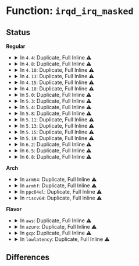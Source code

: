 # Function: <code>irqd_irq_masked</code>

## Status
<b>Regular</b>
<ul>
<li>
<details>
<summary>In <code>4.4</code>: Duplicate, Full Inline ⚠️</summary>

**Collision:** Static Duplication

**Inline:** Full

**Transformation:** False

**Instances:**

```
In arch/x86/kernel/irq.c (0)
Location: include/linux/irq.h:272
Inline: True
```
```
In kernel/irq/manage.c (ffffffff810dc516)
Location: include/linux/irq.h:272
Inline: True
Inline callers:
  - kernel/irq/manage.c:__irq_set_trigger
```
```
In kernel/irq/chip.c (0)
Location: include/linux/irq.h:272
Inline: True
```
```
In kernel/irq/migration.c (0)
Location: include/linux/irq.h:272
Inline: True
```
</details>
</li>
<li>
<details>
<summary>In <code>4.8</code>: Duplicate, Full Inline ⚠️</summary>

**Collision:** Static Duplication

**Inline:** Full

**Transformation:** False

**Instances:**

```
In arch/x86/kernel/irq.c (0)
Location: include/linux/irq.h:280
Inline: True
```
```
In kernel/irq/manage.c (ffffffff810e1c22)
Location: include/linux/irq.h:280
Inline: True
Inline callers:
  - kernel/irq/manage.c:__irq_set_trigger
```
```
In kernel/irq/chip.c (0)
Location: include/linux/irq.h:280
Inline: True
```
```
In kernel/irq/migration.c (0)
Location: include/linux/irq.h:280
Inline: True
```
</details>
</li>
<li>
<details>
<summary>In <code>4.10</code>: Duplicate, Full Inline ⚠️</summary>

**Collision:** Static Duplication

**Inline:** Full

**Transformation:** False

**Instances:**

```
In arch/x86/kernel/irq.c (0)
Location: include/linux/irq.h:282
Inline: True
```
```
In kernel/irq/manage.c (ffffffff810e8550)
Location: include/linux/irq.h:282
Inline: True
Inline callers:
  - kernel/irq/manage.c:__irq_set_trigger
```
```
In kernel/irq/chip.c (0)
Location: include/linux/irq.h:282
Inline: True
```
```
In kernel/irq/migration.c (0)
Location: include/linux/irq.h:282
Inline: True
```
</details>
</li>
<li>
<details>
<summary>In <code>4.13</code>: Duplicate, Full Inline ⚠️</summary>

**Collision:** Static Duplication

**Inline:** Full

**Transformation:** False

**Instances:**

```
In kernel/irq/manage.c (ffffffff810e7a6a)
Location: include/linux/irq.h:310
Inline: True
Inline callers:
  - kernel/irq/manage.c:__irq_set_trigger
```
```
In kernel/irq/chip.c (ffffffff810e9c5f)
Location: include/linux/irq.h:310
Inline: True
Inline callers:
  - kernel/irq/chip.c:__irq_do_set_handler
  - kernel/irq/chip.c:handle_edge_irq
  - kernel/irq/chip.c:handle_edge_irq
  - kernel/irq/chip.c:handle_edge_irq
  - kernel/irq/chip.c:handle_fasteoi_irq
  - kernel/irq/chip.c:handle_fasteoi_irq
  - kernel/irq/chip.c:handle_fasteoi_irq
  - kernel/irq/chip.c:handle_level_irq
  - kernel/irq/chip.c:unmask_threaded_irq
```
```
In kernel/irq/migration.c (0)
Location: include/linux/irq.h:310
Inline: True
```
```
In kernel/irq/cpuhotplug.c (0)
Location: include/linux/irq.h:310
Inline: True
```
</details>
</li>
<li>
<details>
<summary>In <code>4.15</code>: Duplicate, Full Inline ⚠️</summary>

**Collision:** Static Duplication

**Inline:** Full

**Transformation:** False

**Instances:**

```
In kernel/irq/manage.c (ffffffff810efdea)
Location: include/linux/irq.h:322
Inline: True
Inline callers:
  - kernel/irq/manage.c:__irq_set_trigger
```
```
In kernel/irq/chip.c (ffffffff810f21ad)
Location: include/linux/irq.h:322
Inline: True
Inline callers:
  - kernel/irq/chip.c:__irq_do_set_handler
  - kernel/irq/chip.c:handle_edge_irq
  - kernel/irq/chip.c:handle_edge_irq
  - kernel/irq/chip.c:handle_edge_irq
  - kernel/irq/chip.c:handle_fasteoi_irq
  - kernel/irq/chip.c:handle_fasteoi_irq
  - kernel/irq/chip.c:handle_fasteoi_irq
  - kernel/irq/chip.c:handle_level_irq
  - kernel/irq/chip.c:unmask_threaded_irq
```
```
In kernel/irq/migration.c (0)
Location: include/linux/irq.h:322
Inline: True
```
```
In kernel/irq/cpuhotplug.c (0)
Location: include/linux/irq.h:322
Inline: True
```
</details>
</li>
<li>
<details>
<summary>In <code>4.18</code>: Duplicate, Full Inline ⚠️</summary>

**Collision:** Static Duplication

**Inline:** Full

**Transformation:** False

**Instances:**

```
In kernel/irq/manage.c (ffffffff810f8230)
Location: include/linux/irq.h:317
Inline: True
Inline callers:
  - kernel/irq/manage.c:__irq_set_trigger
```
```
In kernel/irq/chip.c (ffffffff810fa5f1)
Location: include/linux/irq.h:317
Inline: True
Inline callers:
  - kernel/irq/chip.c:__irq_do_set_handler
  - kernel/irq/chip.c:handle_edge_irq
  - kernel/irq/chip.c:handle_edge_irq
  - kernel/irq/chip.c:handle_edge_irq
  - kernel/irq/chip.c:handle_edge_irq
  - kernel/irq/chip.c:handle_fasteoi_irq
  - kernel/irq/chip.c:handle_fasteoi_irq
  - kernel/irq/chip.c:handle_fasteoi_irq
  - kernel/irq/chip.c:handle_fasteoi_irq
  - kernel/irq/chip.c:handle_level_irq
  - kernel/irq/chip.c:handle_level_irq
  - kernel/irq/chip.c:unmask_threaded_irq
```
```
In kernel/irq/migration.c (ffffffff810ff411)
Location: include/linux/irq.h:317
Inline: True
Inline callers:
  - kernel/irq/migration.c:__irq_move_irq
```
```
In kernel/irq/cpuhotplug.c (0)
Location: include/linux/irq.h:317
Inline: True
```
</details>
</li>
<li>
<details>
<summary>In <code>5.0</code>: Duplicate, Full Inline ⚠️</summary>

**Collision:** Static Duplication

**Inline:** Full

**Transformation:** False

**Instances:**

```
In kernel/irq/manage.c (ffffffff811039d0)
Location: include/linux/irq.h:318
Inline: True
Inline callers:
  - kernel/irq/manage.c:__irq_set_trigger
```
```
In kernel/irq/chip.c (ffffffff81105db1)
Location: include/linux/irq.h:318
Inline: True
Inline callers:
  - kernel/irq/chip.c:__irq_do_set_handler
  - kernel/irq/chip.c:handle_edge_irq
  - kernel/irq/chip.c:handle_edge_irq
  - kernel/irq/chip.c:handle_edge_irq
  - kernel/irq/chip.c:handle_edge_irq
  - kernel/irq/chip.c:handle_fasteoi_irq
  - kernel/irq/chip.c:handle_fasteoi_irq
  - kernel/irq/chip.c:handle_fasteoi_irq
  - kernel/irq/chip.c:handle_fasteoi_irq
  - kernel/irq/chip.c:handle_level_irq
  - kernel/irq/chip.c:handle_level_irq
  - kernel/irq/chip.c:unmask_threaded_irq
```
```
In kernel/irq/migration.c (ffffffff8110abf1)
Location: include/linux/irq.h:318
Inline: True
Inline callers:
  - kernel/irq/migration.c:__irq_move_irq
```
```
In kernel/irq/cpuhotplug.c (0)
Location: include/linux/irq.h:318
Inline: True
```
</details>
</li>
<li>
<details>
<summary>In <code>5.3</code>: Duplicate, Full Inline ⚠️</summary>

**Collision:** Static Duplication

**Inline:** Full

**Transformation:** False

**Instances:**

```
In kernel/irq/manage.c (ffffffff8110c41e)
Location: include/linux/irq.h:318
Inline: True
Inline callers:
  - kernel/irq/manage.c:__irq_set_trigger
```
```
In kernel/irq/chip.c (ffffffff8110f254)
Location: include/linux/irq.h:318
Inline: True
Inline callers:
  - kernel/irq/chip.c:__irq_do_set_handler
  - kernel/irq/chip.c:handle_edge_irq
  - kernel/irq/chip.c:handle_edge_irq
  - kernel/irq/chip.c:handle_edge_irq
  - kernel/irq/chip.c:handle_edge_irq
  - kernel/irq/chip.c:handle_fasteoi_irq
  - kernel/irq/chip.c:handle_fasteoi_irq
  - kernel/irq/chip.c:handle_fasteoi_irq
  - kernel/irq/chip.c:handle_fasteoi_irq
  - kernel/irq/chip.c:handle_level_irq
  - kernel/irq/chip.c:handle_level_irq
  - kernel/irq/chip.c:unmask_threaded_irq
```
```
In kernel/irq/migration.c (ffffffff811142a1)
Location: include/linux/irq.h:318
Inline: True
Inline callers:
  - kernel/irq/migration.c:__irq_move_irq
```
```
In kernel/irq/cpuhotplug.c (0)
Location: include/linux/irq.h:318
Inline: True
```
</details>
</li>
<li>
<details>
<summary>In <code>5.4</code>: Duplicate, Full Inline ⚠️</summary>

**Collision:** Static Duplication

**Inline:** Full

**Transformation:** False

**Instances:**

```
In arch/x86/kernel/apic/io_apic.c (ffffffff8106a525)
Location: include/linux/irq.h:321
Inline: True
Inline callers:
  - arch/x86/kernel/apic/io_apic.c:ioapic_ack_level
  - arch/x86/kernel/apic/io_apic.c:ioapic_ack_level
```
```
In kernel/irq/manage.c (ffffffff811187fe)
Location: include/linux/irq.h:321
Inline: True
Inline callers:
  - kernel/irq/manage.c:__irq_set_trigger
```
```
In kernel/irq/chip.c (ffffffff8111b524)
Location: include/linux/irq.h:321
Inline: True
Inline callers:
  - kernel/irq/chip.c:__irq_do_set_handler
  - kernel/irq/chip.c:handle_edge_irq
  - kernel/irq/chip.c:handle_edge_irq
  - kernel/irq/chip.c:handle_edge_irq
  - kernel/irq/chip.c:handle_edge_irq
  - kernel/irq/chip.c:handle_fasteoi_irq
  - kernel/irq/chip.c:handle_fasteoi_irq
  - kernel/irq/chip.c:handle_fasteoi_irq
  - kernel/irq/chip.c:handle_fasteoi_irq
  - kernel/irq/chip.c:handle_level_irq
  - kernel/irq/chip.c:handle_level_irq
  - kernel/irq/chip.c:unmask_threaded_irq
```
```
In kernel/irq/migration.c (ffffffff81120411)
Location: include/linux/irq.h:321
Inline: True
Inline callers:
  - kernel/irq/migration.c:__irq_move_irq
```
```
In kernel/irq/cpuhotplug.c (0)
Location: include/linux/irq.h:321
Inline: True
```
</details>
</li>
<li>
<details>
<summary>In <code>5.8</code>: Duplicate, Full Inline ⚠️</summary>

**Collision:** Static Duplication

**Inline:** Full

**Transformation:** False

**Instances:**

```
In arch/x86/kernel/apic/io_apic.c (ffffffff81071a4a)
Location: include/linux/irq.h:337
Inline: True
Inline callers:
  - arch/x86/kernel/apic/io_apic.c:ioapic_ack_level
  - arch/x86/kernel/apic/io_apic.c:ioapic_ack_level
```
```
In kernel/irq/manage.c (ffffffff811240ee)
Location: include/linux/irq.h:337
Inline: True
Inline callers:
  - kernel/irq/manage.c:__irq_set_trigger
```
```
In kernel/irq/chip.c (ffffffff811276c4)
Location: include/linux/irq.h:337
Inline: True
Inline callers:
  - kernel/irq/chip.c:__irq_do_set_handler
  - kernel/irq/chip.c:handle_edge_irq
  - kernel/irq/chip.c:handle_edge_irq
  - kernel/irq/chip.c:handle_edge_irq
  - kernel/irq/chip.c:handle_edge_irq
  - kernel/irq/chip.c:handle_fasteoi_irq
  - kernel/irq/chip.c:handle_fasteoi_irq
  - kernel/irq/chip.c:handle_fasteoi_irq
  - kernel/irq/chip.c:handle_fasteoi_irq
  - kernel/irq/chip.c:handle_level_irq
  - kernel/irq/chip.c:handle_level_irq
  - kernel/irq/chip.c:unmask_threaded_irq
  - kernel/irq/chip.c:irq_disable
  - kernel/irq/chip.c:irq_disable
  - kernel/irq/chip.c:irq_enable
  - kernel/irq/chip.c:irq_enable
```
```
In kernel/irq/migration.c (ffffffff8112c951)
Location: include/linux/irq.h:337
Inline: True
Inline callers:
  - kernel/irq/migration.c:__irq_move_irq
```
```
In kernel/irq/cpuhotplug.c (0)
Location: include/linux/irq.h:337
Inline: True
```
</details>
</li>
<li>
<details>
<summary>In <code>5.11</code>: Duplicate, Full Inline ⚠️</summary>

**Collision:** Static Duplication

**Inline:** Full

**Transformation:** False

**Instances:**

```
In arch/x86/kernel/apic/io_apic.c (ffffffff81072945)
Location: include/linux/irq.h:347
Inline: True
Inline callers:
  - arch/x86/kernel/apic/io_apic.c:ioapic_ack_level
  - arch/x86/kernel/apic/io_apic.c:ioapic_ack_level
```
```
In kernel/irq/manage.c (ffffffff8111ff4e)
Location: include/linux/irq.h:347
Inline: True
Inline callers:
  - kernel/irq/manage.c:__irq_set_trigger
```
```
In kernel/irq/chip.c (ffffffff811232c4)
Location: include/linux/irq.h:347
Inline: True
Inline callers:
  - kernel/irq/chip.c:__irq_do_set_handler
  - kernel/irq/chip.c:handle_edge_irq
  - kernel/irq/chip.c:handle_edge_irq
  - kernel/irq/chip.c:handle_edge_irq
  - kernel/irq/chip.c:handle_edge_irq
  - kernel/irq/chip.c:handle_fasteoi_irq
  - kernel/irq/chip.c:handle_fasteoi_irq
  - kernel/irq/chip.c:handle_fasteoi_irq
  - kernel/irq/chip.c:handle_fasteoi_irq
  - kernel/irq/chip.c:handle_level_irq
  - kernel/irq/chip.c:handle_level_irq
  - kernel/irq/chip.c:unmask_threaded_irq
  - kernel/irq/chip.c:irq_disable
  - kernel/irq/chip.c:irq_disable
  - kernel/irq/chip.c:irq_enable
  - kernel/irq/chip.c:irq_enable
```
```
In kernel/irq/migration.c (ffffffff81128381)
Location: include/linux/irq.h:347
Inline: True
Inline callers:
  - kernel/irq/migration.c:__irq_move_irq
```
```
In kernel/irq/cpuhotplug.c (0)
Location: include/linux/irq.h:347
Inline: True
```
</details>
</li>
<li>
<details>
<summary>In <code>5.13</code>: Duplicate, Full Inline ⚠️</summary>

**Collision:** Static Duplication

**Inline:** Full

**Transformation:** False

**Instances:**

```
In arch/x86/kernel/apic/io_apic.c (ffffffff81073665)
Location: include/linux/irq.h:347
Inline: True
Inline callers:
  - arch/x86/kernel/apic/io_apic.c:ioapic_ack_level
  - arch/x86/kernel/apic/io_apic.c:ioapic_ack_level
```
```
In kernel/irq/manage.c (ffffffff8112020e)
Location: include/linux/irq.h:347
Inline: True
Inline callers:
  - kernel/irq/manage.c:__irq_set_trigger
```
```
In kernel/irq/chip.c (ffffffff81123624)
Location: include/linux/irq.h:347
Inline: True
Inline callers:
  - kernel/irq/chip.c:__irq_do_set_handler
  - kernel/irq/chip.c:handle_edge_irq
  - kernel/irq/chip.c:handle_edge_irq
  - kernel/irq/chip.c:handle_edge_irq
  - kernel/irq/chip.c:handle_edge_irq
  - kernel/irq/chip.c:handle_fasteoi_irq
  - kernel/irq/chip.c:handle_fasteoi_irq
  - kernel/irq/chip.c:handle_fasteoi_irq
  - kernel/irq/chip.c:handle_fasteoi_irq
  - kernel/irq/chip.c:handle_level_irq
  - kernel/irq/chip.c:handle_level_irq
  - kernel/irq/chip.c:unmask_threaded_irq
  - kernel/irq/chip.c:irq_disable
  - kernel/irq/chip.c:irq_disable
  - kernel/irq/chip.c:irq_enable
  - kernel/irq/chip.c:irq_enable
```
```
In kernel/irq/migration.c (ffffffff81128641)
Location: include/linux/irq.h:347
Inline: True
Inline callers:
  - kernel/irq/migration.c:__irq_move_irq
```
```
In kernel/irq/cpuhotplug.c (0)
Location: include/linux/irq.h:347
Inline: True
```
</details>
</li>
<li>
<details>
<summary>In <code>5.15</code>: Duplicate, Full Inline ⚠️</summary>

**Collision:** Static Duplication

**Inline:** Full

**Transformation:** False

**Instances:**

```
In arch/x86/kernel/apic/io_apic.c (ffffffff8107fb65)
Location: include/linux/irq.h:349
Inline: True
Inline callers:
  - arch/x86/kernel/apic/io_apic.c:ioapic_ack_level
  - arch/x86/kernel/apic/io_apic.c:ioapic_ack_level
```
```
In kernel/irq/manage.c (ffffffff8114073e)
Location: include/linux/irq.h:349
Inline: True
Inline callers:
  - kernel/irq/manage.c:__irq_set_trigger
```
```
In kernel/irq/chip.c (ffffffff81143bf4)
Location: include/linux/irq.h:349
Inline: True
Inline callers:
  - kernel/irq/chip.c:__irq_do_set_handler
  - kernel/irq/chip.c:handle_edge_irq
  - kernel/irq/chip.c:handle_edge_irq
  - kernel/irq/chip.c:handle_edge_irq
  - kernel/irq/chip.c:handle_edge_irq
  - kernel/irq/chip.c:handle_fasteoi_irq
  - kernel/irq/chip.c:handle_fasteoi_irq
  - kernel/irq/chip.c:handle_fasteoi_irq
  - kernel/irq/chip.c:handle_fasteoi_irq
  - kernel/irq/chip.c:handle_level_irq
  - kernel/irq/chip.c:handle_level_irq
  - kernel/irq/chip.c:unmask_threaded_irq
  - kernel/irq/chip.c:irq_disable
  - kernel/irq/chip.c:irq_disable
  - kernel/irq/chip.c:irq_enable
  - kernel/irq/chip.c:irq_enable
```
```
In kernel/irq/migration.c (ffffffff81148c11)
Location: include/linux/irq.h:349
Inline: True
Inline callers:
  - kernel/irq/migration.c:__irq_move_irq
```
```
In kernel/irq/cpuhotplug.c (0)
Location: include/linux/irq.h:349
Inline: True
```
</details>
</li>
<li>
<details>
<summary>In <code>5.19</code>: Duplicate, Full Inline ⚠️</summary>

**Collision:** Static Duplication

**Inline:** Full

**Transformation:** False

**Instances:**

```
In arch/x86/kernel/apic/io_apic.c (ffffffff8108f404)
Location: include/linux/irq.h:349
Inline: True
Inline callers:
  - arch/x86/kernel/apic/io_apic.c:ioapic_ack_level
  - arch/x86/kernel/apic/io_apic.c:ioapic_ack_level
```
```
In kernel/irq/manage.c (ffffffff8116412f)
Location: include/linux/irq.h:349
Inline: True
Inline callers:
  - kernel/irq/manage.c:__irq_set_trigger
```
```
In kernel/irq/chip.c (ffffffff811680da)
Location: include/linux/irq.h:349
Inline: True
Inline callers:
  - kernel/irq/chip.c:__irq_do_set_handler
  - kernel/irq/chip.c:handle_edge_irq
  - kernel/irq/chip.c:handle_edge_irq
  - kernel/irq/chip.c:handle_edge_irq
  - kernel/irq/chip.c:handle_edge_irq
  - kernel/irq/chip.c:handle_fasteoi_irq
  - kernel/irq/chip.c:handle_fasteoi_irq
  - kernel/irq/chip.c:handle_fasteoi_irq
  - kernel/irq/chip.c:handle_fasteoi_irq
  - kernel/irq/chip.c:handle_level_irq
  - kernel/irq/chip.c:handle_level_irq
  - kernel/irq/chip.c:unmask_threaded_irq
  - kernel/irq/chip.c:irq_disable
  - kernel/irq/chip.c:irq_disable
  - kernel/irq/chip.c:irq_enable
  - kernel/irq/chip.c:irq_enable
```
```
In kernel/irq/migration.c (ffffffff8116d751)
Location: include/linux/irq.h:349
Inline: True
Inline callers:
  - kernel/irq/migration.c:__irq_move_irq
```
```
In kernel/irq/cpuhotplug.c (0)
Location: include/linux/irq.h:349
Inline: True
```
</details>
</li>
<li>
<details>
<summary>In <code>6.2</code>: Duplicate, Full Inline ⚠️</summary>

**Collision:** Static Duplication

**Inline:** Full

**Transformation:** False

**Instances:**

```
In arch/x86/kernel/apic/io_apic.c (ffffffff810a3ca4)
Location: include/linux/irq.h:351
Inline: True
Inline callers:
  - arch/x86/kernel/apic/io_apic.c:ioapic_ack_level
  - arch/x86/kernel/apic/io_apic.c:ioapic_ack_level
```
```
In kernel/irq/manage.c (ffffffff81197ecf)
Location: include/linux/irq.h:351
Inline: True
Inline callers:
  - kernel/irq/manage.c:__irq_set_trigger
```
```
In kernel/irq/chip.c (ffffffff8119c59a)
Location: include/linux/irq.h:351
Inline: True
Inline callers:
  - kernel/irq/chip.c:__irq_do_set_handler
  - kernel/irq/chip.c:handle_edge_irq
  - kernel/irq/chip.c:handle_edge_irq
  - kernel/irq/chip.c:handle_edge_irq
  - kernel/irq/chip.c:handle_edge_irq
  - kernel/irq/chip.c:handle_fasteoi_irq
  - kernel/irq/chip.c:handle_fasteoi_irq
  - kernel/irq/chip.c:handle_fasteoi_irq
  - kernel/irq/chip.c:handle_fasteoi_irq
  - kernel/irq/chip.c:handle_level_irq
  - kernel/irq/chip.c:handle_level_irq
  - kernel/irq/chip.c:unmask_threaded_irq
  - kernel/irq/chip.c:irq_disable
  - kernel/irq/chip.c:irq_disable
  - kernel/irq/chip.c:irq_enable
  - kernel/irq/chip.c:irq_enable
```
```
In kernel/irq/migration.c (ffffffff811a2901)
Location: include/linux/irq.h:351
Inline: True
Inline callers:
  - kernel/irq/migration.c:__irq_move_irq
```
```
In kernel/irq/cpuhotplug.c (0)
Location: include/linux/irq.h:351
Inline: True
```
</details>
</li>
<li>
<details>
<summary>In <code>6.5</code>: Duplicate, Full Inline ⚠️</summary>

**Collision:** Static Duplication

**Inline:** Full

**Transformation:** False

**Instances:**

```
In arch/x86/kernel/apic/io_apic.c (ffffffff810a6d74)
Location: include/linux/irq.h:354
Inline: True
Inline callers:
  - arch/x86/kernel/apic/io_apic.c:ioapic_ack_level
  - arch/x86/kernel/apic/io_apic.c:ioapic_ack_level
```
```
In kernel/irq/manage.c (ffffffff811a9b8f)
Location: include/linux/irq.h:354
Inline: True
Inline callers:
  - kernel/irq/manage.c:__irq_set_trigger
```
```
In kernel/irq/chip.c (ffffffff811ae427)
Location: include/linux/irq.h:354
Inline: True
Inline callers:
  - kernel/irq/chip.c:__irq_do_set_handler
  - kernel/irq/chip.c:handle_edge_irq
  - kernel/irq/chip.c:handle_edge_irq
  - kernel/irq/chip.c:handle_edge_irq
  - kernel/irq/chip.c:handle_edge_irq
  - kernel/irq/chip.c:handle_fasteoi_irq
  - kernel/irq/chip.c:handle_fasteoi_irq
  - kernel/irq/chip.c:handle_fasteoi_irq
  - kernel/irq/chip.c:handle_fasteoi_irq
  - kernel/irq/chip.c:handle_level_irq
  - kernel/irq/chip.c:handle_level_irq
  - kernel/irq/chip.c:unmask_threaded_irq
  - kernel/irq/chip.c:irq_disable
  - kernel/irq/chip.c:irq_disable
  - kernel/irq/chip.c:irq_enable
  - kernel/irq/chip.c:irq_enable
```
```
In kernel/irq/migration.c (ffffffff811b4801)
Location: include/linux/irq.h:354
Inline: True
Inline callers:
  - kernel/irq/migration.c:__irq_move_irq
```
```
In kernel/irq/cpuhotplug.c (0)
Location: include/linux/irq.h:354
Inline: True
```
</details>
</li>
<li>
<details>
<summary>In <code>6.8</code>: Duplicate, Full Inline ⚠️</summary>

**Collision:** Static Duplication

**Inline:** Full

**Transformation:** False

**Instances:**

```
In arch/x86/kernel/apic/io_apic.c (ffffffff810addb8)
Location: include/linux/irq.h:351
Inline: True
Inline callers:
  - arch/x86/kernel/apic/io_apic.c:ioapic_ack_level
  - arch/x86/kernel/apic/io_apic.c:ioapic_ack_level
```
```
In kernel/irq/manage.c (ffffffff811b96ef)
Location: include/linux/irq.h:351
Inline: True
Inline callers:
  - kernel/irq/manage.c:__irq_set_trigger
```
```
In kernel/irq/chip.c (ffffffff811be027)
Location: include/linux/irq.h:351
Inline: True
Inline callers:
  - kernel/irq/chip.c:__irq_do_set_handler
  - kernel/irq/chip.c:handle_edge_irq
  - kernel/irq/chip.c:handle_edge_irq
  - kernel/irq/chip.c:handle_edge_irq
  - kernel/irq/chip.c:handle_edge_irq
  - kernel/irq/chip.c:handle_fasteoi_irq
  - kernel/irq/chip.c:handle_fasteoi_irq
  - kernel/irq/chip.c:handle_fasteoi_irq
  - kernel/irq/chip.c:handle_fasteoi_irq
  - kernel/irq/chip.c:handle_level_irq
  - kernel/irq/chip.c:handle_level_irq
  - kernel/irq/chip.c:unmask_threaded_irq
  - kernel/irq/chip.c:irq_disable
  - kernel/irq/chip.c:irq_disable
  - kernel/irq/chip.c:irq_enable
  - kernel/irq/chip.c:irq_enable
```
```
In kernel/irq/migration.c (ffffffff811c4681)
Location: include/linux/irq.h:351
Inline: True
Inline callers:
  - kernel/irq/migration.c:__irq_move_irq
```
```
In kernel/irq/cpuhotplug.c (0)
Location: include/linux/irq.h:351
Inline: True
```
</details>
</li>
</ul>
<b>Arch</b>
<ul>
<li>
<details>
<summary>In <code>arm64</code>: Duplicate, Full Inline ⚠️</summary>

**Collision:** Static Duplication

**Inline:** Full

**Transformation:** False

**Instances:**

```
In kernel/irq/manage.c (ffff80001017b150)
Location: include/linux/irq.h:321
Inline: True
Inline callers:
  - kernel/irq/manage.c:__irq_set_trigger
```
```
In kernel/irq/chip.c (ffff80001017ed60)
Location: include/linux/irq.h:321
Inline: True
Inline callers:
  - kernel/irq/chip.c:handle_fasteoi_mask_irq
  - kernel/irq/chip.c:handle_fasteoi_mask_irq
  - kernel/irq/chip.c:handle_fasteoi_mask_irq
  - kernel/irq/chip.c:handle_fasteoi_ack_irq
  - kernel/irq/chip.c:handle_fasteoi_ack_irq
  - kernel/irq/chip.c:__irq_do_set_handler
  - kernel/irq/chip.c:handle_edge_irq
  - kernel/irq/chip.c:handle_edge_irq
  - kernel/irq/chip.c:handle_edge_irq
  - kernel/irq/chip.c:handle_edge_irq
  - kernel/irq/chip.c:handle_fasteoi_irq
  - kernel/irq/chip.c:handle_fasteoi_irq
  - kernel/irq/chip.c:handle_level_irq
  - kernel/irq/chip.c:handle_level_irq
  - kernel/irq/chip.c:unmask_threaded_irq
```
```
In kernel/irq/cpuhotplug.c (0)
Location: include/linux/irq.h:321
Inline: True
```
</details>
</li>
<li>
<details>
<summary>In <code>armhf</code>: Duplicate, Full Inline ⚠️</summary>

**Collision:** Static Duplication

**Inline:** Full

**Transformation:** False

**Instances:**

```
In kernel/irq/manage.c (c03cc280)
Location: include/linux/irq.h:321
Inline: True
Inline callers:
  - kernel/irq/manage.c:__irq_set_trigger
```
```
In kernel/irq/chip.c (c03cf78c)
Location: include/linux/irq.h:321
Inline: True
Inline callers:
  - kernel/irq/chip.c:__irq_do_set_handler
  - kernel/irq/chip.c:handle_edge_irq
  - kernel/irq/chip.c:handle_edge_irq
  - kernel/irq/chip.c:handle_edge_irq
  - kernel/irq/chip.c:handle_edge_irq
  - kernel/irq/chip.c:handle_fasteoi_irq
  - kernel/irq/chip.c:handle_fasteoi_irq
  - kernel/irq/chip.c:handle_fasteoi_irq
  - kernel/irq/chip.c:handle_fasteoi_irq
  - kernel/irq/chip.c:handle_level_irq
  - kernel/irq/chip.c:handle_level_irq
  - kernel/irq/chip.c:unmask_threaded_irq
```
```
In kernel/irq/cpuhotplug.c (0)
Location: include/linux/irq.h:321
Inline: True
```
</details>
</li>
<li>
<details>
<summary>In <code>ppc64el</code>: Duplicate, Full Inline ⚠️</summary>

**Collision:** Static Duplication

**Inline:** Full

**Transformation:** False

**Instances:**

```
In kernel/irq/manage.c (c0000000001d5794)
Location: include/linux/irq.h:321
Inline: True
Inline callers:
  - kernel/irq/manage.c:__irq_set_trigger
```
```
In kernel/irq/chip.c (c0000000001d9e20)
Location: include/linux/irq.h:321
Inline: True
Inline callers:
  - kernel/irq/chip.c:__irq_do_set_handler
  - kernel/irq/chip.c:handle_edge_irq
  - kernel/irq/chip.c:handle_edge_irq
  - kernel/irq/chip.c:handle_edge_irq
  - kernel/irq/chip.c:handle_edge_irq
  - kernel/irq/chip.c:handle_fasteoi_irq
  - kernel/irq/chip.c:handle_fasteoi_irq
  - kernel/irq/chip.c:handle_fasteoi_irq
  - kernel/irq/chip.c:handle_fasteoi_irq
  - kernel/irq/chip.c:handle_level_irq
  - kernel/irq/chip.c:handle_level_irq
  - kernel/irq/chip.c:unmask_threaded_irq
```
```
In kernel/irq/cpuhotplug.c (0)
Location: include/linux/irq.h:321
Inline: True
```
</details>
</li>
<li>
<details>
<summary>In <code>riscv64</code>: Duplicate, Full Inline ⚠️</summary>

**Collision:** Static Duplication

**Inline:** Full

**Transformation:** False

**Instances:**

```
In kernel/irq/manage.c (ffffffe000114d30)
Location: include/linux/irq.h:321
Inline: True
Inline callers:
  - kernel/irq/manage.c:__irq_set_trigger
```
```
In kernel/irq/chip.c (ffffffe000117a36)
Location: include/linux/irq.h:321
Inline: True
Inline callers:
  - kernel/irq/chip.c:__irq_do_set_handler
  - kernel/irq/chip.c:handle_edge_irq
  - kernel/irq/chip.c:handle_edge_irq
  - kernel/irq/chip.c:handle_edge_irq
  - kernel/irq/chip.c:handle_edge_irq
  - kernel/irq/chip.c:handle_fasteoi_irq
  - kernel/irq/chip.c:handle_fasteoi_irq
  - kernel/irq/chip.c:handle_fasteoi_irq
  - kernel/irq/chip.c:handle_fasteoi_irq
  - kernel/irq/chip.c:handle_level_irq
  - kernel/irq/chip.c:handle_level_irq
  - kernel/irq/chip.c:unmask_threaded_irq
```
</details>
</li>
</ul>
<b>Flavor</b>
<ul>
<li>
<details>
<summary>In <code>aws</code>: Duplicate, Full Inline ⚠️</summary>

**Collision:** Static Duplication

**Inline:** Full

**Transformation:** False

**Instances:**

```
In arch/x86/kernel/apic/io_apic.c (ffffffff8106a015)
Location: include/linux/irq.h:321
Inline: True
Inline callers:
  - arch/x86/kernel/apic/io_apic.c:ioapic_ack_level
  - arch/x86/kernel/apic/io_apic.c:ioapic_ack_level
```
```
In kernel/irq/manage.c (ffffffff81110dde)
Location: include/linux/irq.h:321
Inline: True
Inline callers:
  - kernel/irq/manage.c:__irq_set_trigger
```
```
In kernel/irq/chip.c (ffffffff81113b04)
Location: include/linux/irq.h:321
Inline: True
Inline callers:
  - kernel/irq/chip.c:__irq_do_set_handler
  - kernel/irq/chip.c:handle_edge_irq
  - kernel/irq/chip.c:handle_edge_irq
  - kernel/irq/chip.c:handle_edge_irq
  - kernel/irq/chip.c:handle_edge_irq
  - kernel/irq/chip.c:handle_fasteoi_irq
  - kernel/irq/chip.c:handle_fasteoi_irq
  - kernel/irq/chip.c:handle_fasteoi_irq
  - kernel/irq/chip.c:handle_fasteoi_irq
  - kernel/irq/chip.c:handle_level_irq
  - kernel/irq/chip.c:handle_level_irq
  - kernel/irq/chip.c:unmask_threaded_irq
```
```
In kernel/irq/migration.c (ffffffff811189f1)
Location: include/linux/irq.h:321
Inline: True
Inline callers:
  - kernel/irq/migration.c:__irq_move_irq
```
```
In kernel/irq/cpuhotplug.c (0)
Location: include/linux/irq.h:321
Inline: True
```
</details>
</li>
<li>
<details>
<summary>In <code>azure</code>: Duplicate, Full Inline ⚠️</summary>

**Collision:** Static Duplication

**Inline:** Full

**Transformation:** False

**Instances:**

```
In arch/x86/kernel/apic/io_apic.c (ffffffff8105a375)
Location: include/linux/irq.h:321
Inline: True
Inline callers:
  - arch/x86/kernel/apic/io_apic.c:ioapic_ack_level
  - arch/x86/kernel/apic/io_apic.c:ioapic_ack_level
```
```
In kernel/irq/manage.c (ffffffff81101b0e)
Location: include/linux/irq.h:321
Inline: True
Inline callers:
  - kernel/irq/manage.c:__irq_set_trigger
```
```
In kernel/irq/chip.c (ffffffff81104814)
Location: include/linux/irq.h:321
Inline: True
Inline callers:
  - kernel/irq/chip.c:__irq_do_set_handler
  - kernel/irq/chip.c:handle_edge_irq
  - kernel/irq/chip.c:handle_edge_irq
  - kernel/irq/chip.c:handle_edge_irq
  - kernel/irq/chip.c:handle_edge_irq
  - kernel/irq/chip.c:handle_fasteoi_irq
  - kernel/irq/chip.c:handle_fasteoi_irq
  - kernel/irq/chip.c:handle_fasteoi_irq
  - kernel/irq/chip.c:handle_fasteoi_irq
  - kernel/irq/chip.c:handle_level_irq
  - kernel/irq/chip.c:handle_level_irq
  - kernel/irq/chip.c:unmask_threaded_irq
```
```
In kernel/irq/migration.c (ffffffff81109a61)
Location: include/linux/irq.h:321
Inline: True
Inline callers:
  - kernel/irq/migration.c:__irq_move_irq
```
```
In kernel/irq/cpuhotplug.c (0)
Location: include/linux/irq.h:321
Inline: True
```
</details>
</li>
<li>
<details>
<summary>In <code>gcp</code>: Duplicate, Full Inline ⚠️</summary>

**Collision:** Static Duplication

**Inline:** Full

**Transformation:** False

**Instances:**

```
In arch/x86/kernel/apic/io_apic.c (ffffffff8106a4c5)
Location: include/linux/irq.h:321
Inline: True
Inline callers:
  - arch/x86/kernel/apic/io_apic.c:ioapic_ack_level
  - arch/x86/kernel/apic/io_apic.c:ioapic_ack_level
```
```
In kernel/irq/manage.c (ffffffff8110ecce)
Location: include/linux/irq.h:321
Inline: True
Inline callers:
  - kernel/irq/manage.c:__irq_set_trigger
```
```
In kernel/irq/chip.c (ffffffff811119f4)
Location: include/linux/irq.h:321
Inline: True
Inline callers:
  - kernel/irq/chip.c:__irq_do_set_handler
  - kernel/irq/chip.c:handle_edge_irq
  - kernel/irq/chip.c:handle_edge_irq
  - kernel/irq/chip.c:handle_edge_irq
  - kernel/irq/chip.c:handle_edge_irq
  - kernel/irq/chip.c:handle_fasteoi_irq
  - kernel/irq/chip.c:handle_fasteoi_irq
  - kernel/irq/chip.c:handle_fasteoi_irq
  - kernel/irq/chip.c:handle_fasteoi_irq
  - kernel/irq/chip.c:handle_level_irq
  - kernel/irq/chip.c:handle_level_irq
  - kernel/irq/chip.c:unmask_threaded_irq
```
```
In kernel/irq/migration.c (ffffffff811168e1)
Location: include/linux/irq.h:321
Inline: True
Inline callers:
  - kernel/irq/migration.c:__irq_move_irq
```
```
In kernel/irq/cpuhotplug.c (0)
Location: include/linux/irq.h:321
Inline: True
```
</details>
</li>
<li>
<details>
<summary>In <code>lowlatency</code>: Duplicate, Full Inline ⚠️</summary>

**Collision:** Static Duplication

**Inline:** Full

**Transformation:** False

**Instances:**

```
In arch/x86/kernel/apic/io_apic.c (ffffffff8106bc45)
Location: include/linux/irq.h:321
Inline: True
Inline callers:
  - arch/x86/kernel/apic/io_apic.c:ioapic_ack_level
  - arch/x86/kernel/apic/io_apic.c:ioapic_ack_level
```
```
In kernel/irq/manage.c (ffffffff8111a1fe)
Location: include/linux/irq.h:321
Inline: True
Inline callers:
  - kernel/irq/manage.c:__irq_set_trigger
```
```
In kernel/irq/chip.c (ffffffff8111cfb4)
Location: include/linux/irq.h:321
Inline: True
Inline callers:
  - kernel/irq/chip.c:__irq_do_set_handler
  - kernel/irq/chip.c:handle_edge_irq
  - kernel/irq/chip.c:handle_edge_irq
  - kernel/irq/chip.c:handle_edge_irq
  - kernel/irq/chip.c:handle_edge_irq
  - kernel/irq/chip.c:handle_fasteoi_irq
  - kernel/irq/chip.c:handle_fasteoi_irq
  - kernel/irq/chip.c:handle_fasteoi_irq
  - kernel/irq/chip.c:handle_fasteoi_irq
  - kernel/irq/chip.c:handle_level_irq
  - kernel/irq/chip.c:handle_level_irq
  - kernel/irq/chip.c:unmask_threaded_irq
```
```
In kernel/irq/migration.c (ffffffff81121f21)
Location: include/linux/irq.h:321
Inline: True
Inline callers:
  - kernel/irq/migration.c:__irq_move_irq
```
```
In kernel/irq/cpuhotplug.c (0)
Location: include/linux/irq.h:321
Inline: True
```
</details>
</li>
</ul>

## Differences
